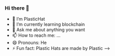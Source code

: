 ### Hi there 👋

- 🔭 I’m PlasticHat
- 🌱 I’m currently learning blockchain
- 💬 Ask me about anything you want
- 📫 How to reach me: ...
- 😄 Pronouns: He
- ⚡ Fun fact: Plastic Hats are made by Plastic
-->
